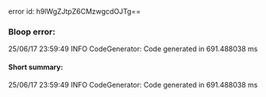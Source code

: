 error id: h9lWgZJtpZ6CMzwgcdOJTg==
### Bloop error:

25/06/17 23:59:49 INFO CodeGenerator: Code generated in 691.488038 ms
#### Short summary: 

25/06/17 23:59:49 INFO CodeGenerator: Code generated in 691.488038 ms